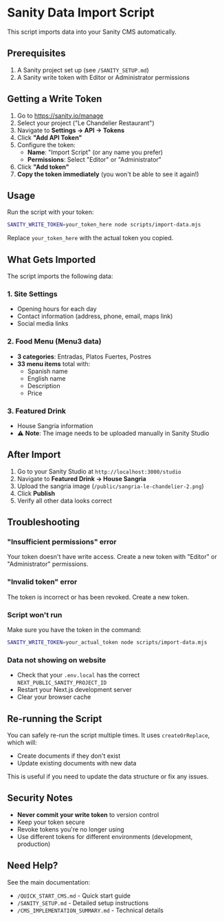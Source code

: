 # Sanity Data Import Script

This script imports data into your Sanity CMS automatically.

## Prerequisites

1. A Sanity project set up (see `/SANITY_SETUP.md`)
2. A Sanity write token with Editor or Administrator permissions

## Getting a Write Token

1. Go to https://sanity.io/manage
2. Select your project ("Le Chandelier Restaurant")
3. Navigate to **Settings → API → Tokens**
4. Click **"Add API Token"**
5. Configure the token:
   - **Name**: "Import Script" (or any name you prefer)
   - **Permissions**: Select "Editor" or "Administrator"
6. Click **"Add token"**
7. **Copy the token immediately** (you won't be able to see it again!)

## Usage

Run the script with your token:

```bash
SANITY_WRITE_TOKEN=your_token_here node scripts/import-data.mjs
```

Replace `your_token_here` with the actual token you copied.

## What Gets Imported

The script imports the following data:

### 1. Site Settings
- Opening hours for each day
- Contact information (address, phone, email, maps link)
- Social media links

### 2. Food Menu (Menu3 data)
- **3 categories**: Entradas, Platos Fuertes, Postres
- **33 menu items** total with:
  - Spanish name
  - English name
  - Description
  - Price

### 3. Featured Drink
- House Sangria information
- ⚠️ **Note**: The image needs to be uploaded manually in Sanity Studio

## After Import

1. Go to your Sanity Studio at `http://localhost:3000/studio`
2. Navigate to **Featured Drink → House Sangria**
3. Upload the sangria image (`/public/sangria-le-chandelier-2.png`)
4. Click **Publish**
5. Verify all other data looks correct

## Troubleshooting

### "Insufficient permissions" error
Your token doesn't have write access. Create a new token with "Editor" or "Administrator" permissions.

### "Invalid token" error
The token is incorrect or has been revoked. Create a new token.

### Script won't run
Make sure you have the token in the command:
```bash
SANITY_WRITE_TOKEN=your_actual_token node scripts/import-data.mjs
```

### Data not showing on website
- Check that your `.env.local` has the correct `NEXT_PUBLIC_SANITY_PROJECT_ID`
- Restart your Next.js development server
- Clear your browser cache

## Re-running the Script

You can safely re-run the script multiple times. It uses `createOrReplace`, which will:
- Create documents if they don't exist
- Update existing documents with new data

This is useful if you need to update the data structure or fix any issues.

## Security Notes

- **Never commit your write token** to version control
- Keep your token secure
- Revoke tokens you're no longer using
- Use different tokens for different environments (development, production)

## Need Help?

See the main documentation:
- `/QUICK_START_CMS.md` - Quick start guide
- `/SANITY_SETUP.md` - Detailed setup instructions
- `/CMS_IMPLEMENTATION_SUMMARY.md` - Technical details

